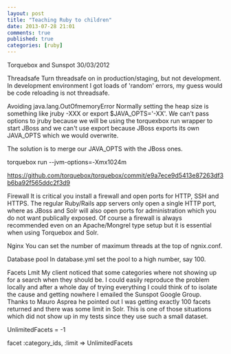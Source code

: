 ```yaml
---
layout: post
title: "Teaching Ruby to children"
date: 2013-07-28 21:01
comments: true
published: true
categories: [ruby]
---
```


Torquebox and Sunspot
30/03/2012

Threadsafe
Turn threadsafe on in production/staging, but not development. In development environment I got loads of 'random' errors, my guess would be code reloading is not threadsafe.

Avoiding java.lang.OutOfmemoryError
Normally setting the heap size is something like jruby -XXX or export $JAVA_OPTS='-XX'. We can't pass options to jruby because we will be using the torquexbox run wrapper to start JBoss and we can't use export because JBoss exports its own JAVA_OPTS which we would overwrite.

The solution is to merge our JAVA_OPTS with the JBoss ones.

torquebox run --jvm-options=-Xmx1024m

https://github.com/torquebox/torquebox/commit/e9a7ece9d5413e87263df3b6ba92f565ddc2f3d9

Firewall
It is critical you install a firewall and open ports for HTTP, SSH and HTTPS. The regular Ruby/Rails app servers only open a single HTTP port, where as JBoss and Solr will also open ports for administration which you do not want publically exposed. Of course a firewall is always recommended even on an Apache/Mongrel type setup but it is essential when using Torquebox and Solr.

Nginx
You can set the number of maximum threads at the top of ngnix.conf.

Database pool
In database.yml set the pool to a high number, say 100.

Facets Lmit
My client noticed that some categories where not showing up for a search when they should be. I could easily reproduce the problem locally and after a whole day of trying everything I could think of to isolate the cause and getting nowhere I emailed the Sunspot Google Group. Thanks to Mauro Asprea he pointed out I was getting exactly 100 facets returned and there was some limit in Solr. This is one of those situations which did not show up in my tests since they use such a small dataset.

UnlimitedFacets = -1

facet :category_ids, :limit => UnlimitedFacets